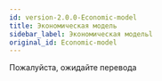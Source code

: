 ```yaml
---
id: version-2.0.0-Economic-model
title: Экономическая модель
sidebar_label: Экономическая модельl
original_id: Economic-model
---
```


Пожалуйста, ожидайте перевода
